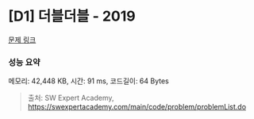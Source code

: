 # [D1] 더블더블 - 2019 

[문제 링크](https://swexpertacademy.com/main/code/problem/problemDetail.do?contestProbId=AV5QDEX6AqwDFAUq) 

### 성능 요약

메모리: 42,448 KB, 시간: 91 ms, 코드길이: 64 Bytes



> 출처: SW Expert Academy, https://swexpertacademy.com/main/code/problem/problemList.do